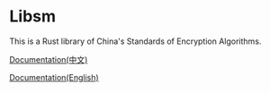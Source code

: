 # Libsm

This is a Rust library of China's Standards of Encryption Algorithms.

[Documentation(中文)](http://articles.nebula.moe/files/libsm_doc/en)

[Documentation(English)](http://articles.nebula.moe/files/libsm_doc/zh)
